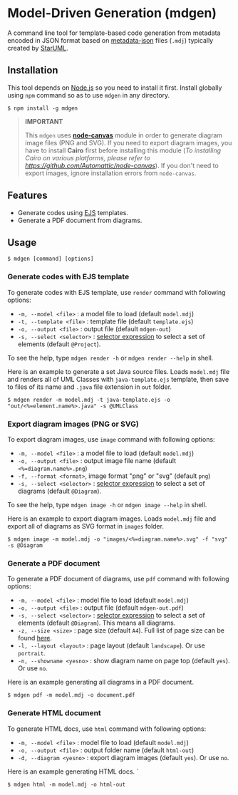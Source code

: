 Model-Driven Generation (mdgen)
===============================

A command line tool for template-based code generation from metadata encoded in JSON format based on [metadata-json](https://github.com/staruml/metadata-json) files (`.mdj`) typically created by [StarUML](http://staruml.io).

Installation
------------

This tool depends on [Node.js](http://nodejs.org) so you need to install it first. Install globally using `npm` command so as to use `mdgen` in any directory.

```
$ npm install -g mdgen
```

> **IMPORTANT**
>
> This `mdgen` uses [**node-canvas**](https://github.com/Automattic/node-canvas) module in order to generate diagram image files (PNG and SVG).
> If you need to export diagram images, you have to install **Cairo** first before installing this module (_To installing Cairo on various platforms, please refer to https://github.com/Automattic/node-canvas_).
> If you don't need to export images, ignore installation errors from `node-canvas`.


Features
--------

* Generate codes using [EJS](https://github.com/tj/ejs) templates.
* Generate a PDF document from diagrams.

Usage
-----

```shell
$ mdgen [command] [options]
```

### Generate codes with EJS template

To generate codes with EJS template, use `render` command with following options:

* `-m, --model <file>` : a model file to load (default `model.mdj`)
* `-t, --template <file>` : template file (default `template.ejs`)
* `-o, --output <file>` : output file (default `mdgen-out`)
* `-s, --select <selector>` : [selector expression](https://github.com/staruml/metadata-json/wiki/SelectorExpression) to select a set of elements (default `@Project`).

To see the help, type `mdgen render -h` or `mdgen render --help` in shell.

Here is an example to generate a set Java source files. Loads `model.mdj` file and renders all of UML Classes with `java-template.ejs` template, then save to files of its name and `.java` file extension in `out` folder.

```shell
$ mdgen render -m model.mdj -t java-template.ejs -o "out/<%=element.name%>.java" -s @UMLClass
```

### Export diagram images (PNG or SVG)

To export diagram images, use `image` command with following options:

* `-m, --model <file>` : a model file to load (default `model.mdj`)
* `-o, --output <file>` : output image file name (default `<%=diagram.name%>.png`)
* `-f, --format <format>`, image format "png" or "svg" (default `png`)
* `-s, --select <selector>` : [selector expression](https://github.com/staruml/metadata-json/wiki/SelectorExpression) to select a set of diagrams (default `@Diagram`).


To see the help, type `mdgen image -h` or `mdgen image --help` in shell.

Here is an example to export diagram images. Loads `model.mdj` file and export all of diagrams as SVG format in `images` folder.

```shell
$ mdgen image -m model.mdj -o "images/<%=diagram.name%>.svg" -f "svg" -s @Diagram
```

### Generate a PDF document

To generate a PDF document of diagrams, use `pdf` command with following options:

* `-m, --model <file>` : model file to load (default `model.mdj`)
* `-o, --output <file>` : output file (default `mdgen-out.pdf`)
* `-s, --select <selector>` : [selector expression](https://github.com/staruml/metadata-json/wiki/SelectorExpression) to select a set of elements (default `@Diagram`). This means all diagrams.
* `-z, --size <size>` : page size (default `A4`). Full list of page size can be found [here](https://github.com/staruml/metadata-json).
* `-l, --layout <layout>` : page layout (default `landscape`). Or use `portrait`.
* `-n, --showname <yesno>` : show diagram name on page top (default `yes`). Or use `no`.

Here is an example generating all diagrams in a PDF document.

```shell
$ mdgen pdf -m model.mdj -o document.pdf
```

### Generate HTML document

To generate HTML docs, use `html` command with following options:

* `-m, --model <file>` : model file to load (default `model.mdj`)
* `-o, --output <file>` : output folder name (default `html-out`)
* `-d, --diagram <yesno>` : export diagram images (default `yes`). Or use `no`.

Here is an example generating HTML docs.
`
```shell
$ mdgen html -m model.mdj -o html-out
```
